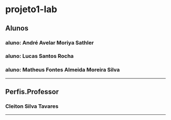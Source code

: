 # projeto1-lab

## Alunos
### aluno: André Avelar Moriya Sathler
### aluno: Lucas Santos Rocha
### aluno: Matheus Fontes Almeida Moreira Silva 

---------------------------------------------------------------
## Perfis.Professor
### Cleiton Silva Tavares

---------------------------------------------------------------
